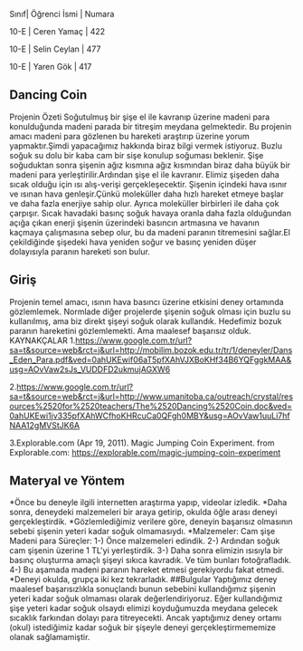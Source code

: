 Sınıf| Öğrenci İsmi | Numara

10-E | Ceren Yamaç | 422

10-E | Selin Ceylan | 477

10-E | Yaren Gök     | 417

## Dancing Coin 
Projenin Özeti
Soğutulmuş bir şişe el ile kavranıp üzerine madeni para konulduğunda madeni parada bir titreşim meydana gelmektedir. Bu projenin amacı madeni para gözlenen bu hareketi araştırıp üzerine yorum yapmaktır.Şimdi yapacağımız hakkında biraz bilgi vermek istiyoruz. Buzlu soğuk su dolu bir kaba cam bir sişe konulup soğuması beklenir. Şişe soğuduktan sonra şişenin ağız kısmına ağız kısmından biraz daha büyük bir madeni para yerleştirilir.Ardından şişe el ile kavranır. Elimiz şişeden daha sıcak olduğu için ısı alış-verişi gerçekleşecektir. Şişenin içindeki hava ısınır ve ısınan hava genleşir.Çünkü moleküller daha hızlı hareket etmeye başlar ve daha fazla enerjiye sahip olur. Ayrıca moleküller birbirleri ile daha çok çarpışır. Sıcak havadaki basınç soğuk havaya oranla daha fazla olduğundan açığa çıkan enerji şişenin üzerindeki basıncın artmasına ve havanın kaçmaya çalışmasına sebep olur, bu da madeni paranın titremesini sağlar.El çekildiğinde şişedeki hava yeniden soğur ve basınç yeniden düşer dolayısıyla paranın hareketi son bulur.
## Giriş 
Projenin temel amacı, ısının hava basıncı üzerine etkisini deney ortamında gözlemlemek. Normlade diğer projelerde şişenin soğuk olması için buzlu su kullanılmış, ama biz direkt şişeyi soğuk olarak kullandık. Hedefimiz bozuk paranın hareketini gözlemlemekti. Ama maalesef başarısız olduk.
KAYNAKÇALAR 
1.https://www.google.com.tr/url?sa=t&source=web&rct=j&url=http://mobilim.bozok.edu.tr/tr/1/deneyler/Dans_Eden_Para.pdf&ved=0ahUKEwif06aT5pfXAhVJXBoKHf34B6YQFggkMAA&usg=AOvVaw2sJs_VUDDFD2ukmujAGXW6

2.https://www.google.com.tr/url?sa=t&source=web&rct=j&url=http://www.umanitoba.ca/outreach/crystal/resources%2520for%2520teachers/The%2520Dancing%2520Coin.doc&ved=0ahUKEwi1jv335pfXAhWCfhoKHRcuCa0QFgh0MBY&usg=AOvVaw1uuLi7hfNAA12gMVStJK6A

3.Explorable.com (Apr 19, 2011). Magic Jumping Coin Experiment. from Explorable.com: https://explorable.com/magic-jumping-coin-experiment
## Materyal ve Yöntem 
*Önce bu deneyle ilgili internetten araştırma yapıp, videolar izledik.
*Daha sonra, deneydeki malzemeleri bir araya getirip, okulda öğle arası deneyi gerçekleştirdik.
 *Gözlemlediğimiz verilere göre, deneyin başarısız olmasının sebebi şişenin yeteri kadar soğuk olmamasıydı.
*Malzemeler:
Cam şişe
Madeni para
Süreçler:
1-) Önce malzemeleri edindik.
2-) Ardından soğuk cam şişenin üzerine 1 TL'yi yerleştirdik.
3-) Daha sonra elimizin ısısıyla bir basınç oluşturma amaçlı şişeyi sıkıca kavradık. Ve tüm bunları fotoğrafladık.
4-) Bu aşamada madeni paranın hareket etmesi gerekiyordu fakat etmedi.
*Deneyi okulda, grupça iki kez tekrarladık.
##Bulgular
Yaptığımız deney maalesef başarısızlıkla sonuçlandı bunun sebebini kullandığımız şişenin yeteri kadar soğuk olmaması olarak değerlendiriyoruz. Eğer kullandığımız şişe yeteri kadar soğuk olsaydı elimizi koyduğumuzda meydana gelecek sıcaklık farkından dolayı para titreyecekti. Ancak yaptığımız deney ortamı (okul) istediğimiz kadar soğuk bir şişeyle deneyi gerçekleştirmememize olanak sağlamamiştir.

